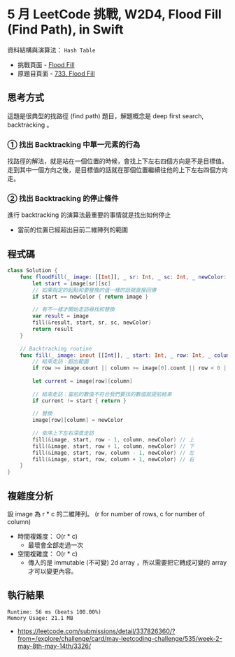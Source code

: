 # 5 月 LeetCode 挑戰, W2D4, Flood Fill (Find Path), in Swift

資料結構與演算法： `Hash Table`

- 挑戰頁面 - [Flood Fill](https://leetcode.com/explore/challenge/card/may-leetcoding-challenge/535/week-2-may-8th-may-14th/3326/)
- 原題目頁面 - [733. Flood Fill](https://leetcode.com/problems/flood-fill/)

## 思考方式

這題是很典型的找路徑 (find path) 題目，解題概念是 deep first search,  backtracking 。

### ① 找出 Backtracking 中單一元素的行為

找路徑的解法，就是站在一個位置的時候，會找上下左右四個方向是不是目標值。
走到其中一個方向之後，是目標值的話就在那個位置繼續往他的上下左右四個方向走。

### ② 找出 Backtracking 的停止條件

進行 backtracking 的演算法最重要的事情就是找出如何停止

- 當前的位置已經超出目前二維陣列的範圍

## 程式碼

``` swift
class Solution {
    func floodFill(_ image: [[Int]], _ sr: Int, _ sc: Int, _ newColor: Int) -> [[Int]] {
        let start = image[sr][sc]
        // 如果指定的起點和要替換的值一樣的話就直接回傳
        if start == newColor { return image }
        
        // 有不一樣才開始走訪尋找和替換
        var result = image
        fill(&result, start, sr, sc, newColor)
        return result
    }
    
    // Backtracking routine
    func fill(_ image: inout [[Int]], _ start: Int, _ row: Int, _ column: Int, _ newColor: Int) {
        // 結束走訪：超出範圍
        if row >= image.count || column >= image[0].count || row < 0 || column < 0 { return }
        
        let current = image[row][column]
        
        // 結束走訪：當前的數值不符合我們要找的數值就提前結束
        if current != start { return }
        
        // 替換
        image[row][column] = newColor
        
        // 依序上下左右深度走訪
        fill(&image, start, row - 1, column, newColor) // 上
        fill(&image, start, row + 1, column, newColor) // 下
        fill(&image, start, row, column - 1, newColor) // 左
        fill(&image, start, row, column + 1, newColor) // 右
    }
}
```

## 複雜度分析

設 image 為 r * c 的二維陣列。 (r for number of rows, c for number of column)

- 時間複雜度： O(r * c)
  - 最壞會全部走過一次
- 空間複雜度： O(r * c)
  - 傳入的是 immutable (不可變) 2d array ，所以需要把它轉成可變的 array 才可以變更內容。

## 執行結果

``` text
Runtime: 56 ms (beats 100.00%)
Memory Usage: 21.1 MB
```

- <https://leetcode.com/submissions/detail/337826360/?from=/explore/challenge/card/may-leetcoding-challenge/535/week-2-may-8th-may-14th/3326/>
